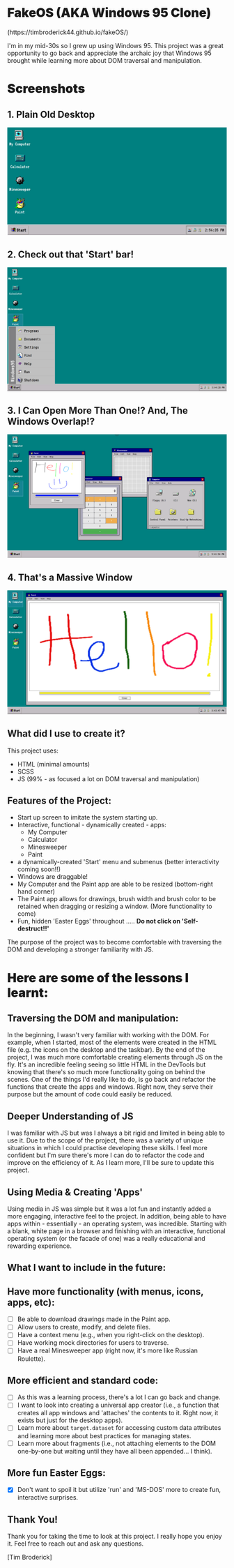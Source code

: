 <h1 style="font-weight: 900"> FakeOS (AKA Windows 95 Clone) </h1>
(https://timbroderick44.github.io/fakeOS/)

I'm in my mid-30s so I grew up using Windows 95. This project was a great opportunity to go back and appreciate the archaic joy that Windows 95 brought while learning more about DOM traversal and manipulation.

<h1 style="font-weight: 900"> Screenshots </h1>

## 1. Plain Old Desktop
![Plain Old Desktop](./assets/Screenshots/Desktop.png)

## 2. Check out that 'Start' bar! 
![Doesn't really do much though](./assets/Screenshots/startbar.PNG)

## 3. I Can Open More Than One!? And, The Windows Overlap!? 
![Much wow!](./assets/Screenshots/App_Overlapping.PNG)

## 4. That's a Massive Window
![](./assets/Screenshots/That's%20a%20big%20window.PNG)

## What did I use to create it?

This project uses:
- HTML (minimal amounts)
- SCSS
- JS (99% - as focused a lot on DOM traversal and manipulation)

## Features of the Project:
- Start up screen to imitate the system starting up. 
- Interactive, functional - dynamically created - apps:
  - My Computer
  - Calculator 
  - Minesweeper 
  - Paint
- a dynamically-created 'Start' menu and submenus (better interactivity coming soon!!)
- Windows are draggable! 
- My Computer and the Paint app are able to be resized (bottom-right hand corner)
- The Paint app allows for drawings, brush width and brush color to be retained when dragging or resizing a window. (More functionality to come)
- Fun, hidden 'Easter Eggs' throughout ..... **Do not click on 'Self-destruct!!'**

The purpose of the project was to become comfortable with traversing the DOM and developing a stronger familiarity with JS. 

<h1 style="font-weight: 900"> Here are some of the lessons I learnt:</h1>

## Traversing the DOM and manipulation:

In the beginning, I wasn't very familiar with working with the DOM. For example, when I started, most of the elements were created in the HTML file (e.g. the icons on the desktop and the taskbar). By the end of the project, I was much more comfortable creating elements through JS on the fly. It's an incredible feeling seeing so little HTML in the DevTools but knowing that there's so much more functionality going on behind the scenes. One of the things I'd really like to do, is go back and refactor the functions that create the apps and windows. Right now, they serve their purpose but the amount of code could easily be reduced.

## Deeper Understanding of JS

I was familiar with JS but was I always a bit rigid and limited in being able to use it. Due to the scope of the project, there was a variety of unique situations in which I could practise developing these skills. I feel more confident but I'm sure there's more I can do to refactor the code and improve on the efficiency of it. As I learn more, I'll be sure to update this project. 

## Using Media & Creating 'Apps' 

Using media in JS was simple but it was a lot fun and instantly added a more engaging, interactive feel to the project. In addition, being able to have apps within - essentially - an operating system, was incredible. Starting with a blank, white page in a browser and finishing with an interactive, functional operating system (or the facade of one) was a really educational and rewarding experience.

## What I want to include in the future:

## Have more functionality (with menus, icons, apps, etc):
- [ ] Be able to download drawings made in the Paint app.
- [ ] Allow users to create, modify, and delete files.
- [ ] Have a context menu (e.g., when you right-click on the desktop).
- [ ] Have working mock directories for users to traverse.
- [ ] Have a real Minesweeper app (right now, it's more like Russian Roulette).

## More efficient and standard code:
- [ ] As this was a learning process, there's a lot I can go back and change. 
- [ ] I want to look into creating a universal app creator (i.e., a function that creates all app windows and 'attaches' the contents to it. Right now, it exists but just for the desktop apps).
- [ ] Learn more about `target.dataset` for accessing custom data attributes and learning more about best practices for managing states.
- [ ] Learn more about fragments (i.e., not attaching elements to the DOM one-by-one but waiting until they have all been appended... I think).

## More fun Easter Eggs:
- [x] Don't want to spoil it but utilize 'run' and 'MS-DOS' more to create fun, interactive surprises.

## Thank You!

Thank you for taking the time to look at this project. I really hope you enjoy it. 
Feel free to reach out and ask any questions.

[Tim Broderick]


